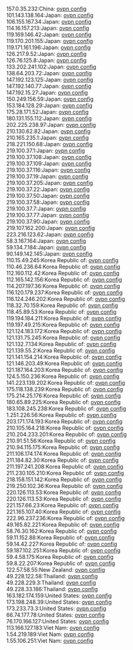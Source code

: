 157.0.35.232:China: [ovpn config](vpn/157_0_35_232.ovpn)  
101.143.138.164:Japan: [ovpn config](vpn/101_143_138_164.ovpn)  
106.155.167.34:Japan: [ovpn config](vpn/106_155_167_34.ovpn)  
114.16.157.213:Japan: [ovpn config](vpn/114_16_157_213.ovpn)  
119.169.146.42:Japan: [ovpn config](vpn/119_169_146_42.ovpn)  
119.170.201.155:Japan: [ovpn config](vpn/119_170_201_155.ovpn)  
119.171.161.196:Japan: [ovpn config](vpn/119_171_161_196.ovpn)  
126.217.9.52:Japan: [ovpn config](vpn/126_217_9_52.ovpn)  
126.76.125.8:Japan: [ovpn config](vpn/126_76_125_8.ovpn)  
133.202.241.102:Japan: [ovpn config](vpn/133_202_241_102.ovpn)  
138.64.203.72:Japan: [ovpn config](vpn/138_64_203_72.ovpn)  
147.192.123.125:Japan: [ovpn config](vpn/147_192_123_125.ovpn)  
147.192.140.77:Japan: [ovpn config](vpn/147_192_140_77.ovpn)  
147.192.15.27:Japan: [ovpn config](vpn/147_192_15_27.ovpn)  
150.249.156.59:Japan: [ovpn config](vpn/150_249_156_59.ovpn)  
153.184.128.29:Japan: [ovpn config](vpn/153_184_128_29.ovpn)  
175.28.171.52:Japan: [ovpn config](vpn/175_28_171_52.ovpn)  
180.131.155.112:Japan: [ovpn config](vpn/180_131_155_112.ovpn)  
202.225.238.97:Japan: [ovpn config](vpn/202_225_238_97.ovpn)  
210.130.62.82:Japan: [ovpn config](vpn/210_130_62_82.ovpn)  
210.165.235.1:Japan: [ovpn config](vpn/210_165_235_1.ovpn)  
218.221.150.68:Japan: [ovpn config](vpn/218_221_150_68.ovpn)  
219.100.37.1:Japan: [ovpn config](vpn/219_100_37_1.ovpn)  
219.100.37.108:Japan: [ovpn config](vpn/219_100_37_108.ovpn)  
219.100.37.109:Japan: [ovpn config](vpn/219_100_37_109.ovpn)  
219.100.37.116:Japan: [ovpn config](vpn/219_100_37_116.ovpn)  
219.100.37.19:Japan: [ovpn config](vpn/219_100_37_19.ovpn)  
219.100.37.205:Japan: [ovpn config](vpn/219_100_37_205.ovpn)  
219.100.37.22:Japan: [ovpn config](vpn/219_100_37_22.ovpn)  
219.100.37.50:Japan: [ovpn config](vpn/219_100_37_50.ovpn)  
219.100.37.58:Japan: [ovpn config](vpn/219_100_37_58.ovpn)  
219.100.37.7:Japan: [ovpn config](vpn/219_100_37_7.ovpn)  
219.100.37.77:Japan: [ovpn config](vpn/219_100_37_77.ovpn)  
219.100.37.90:Japan: [ovpn config](vpn/219_100_37_90.ovpn)  
219.107.162.200:Japan: [ovpn config](vpn/219_107_162_200.ovpn)  
223.216.123.62:Japan: [ovpn config](vpn/223_216_123_62.ovpn)  
58.3.167.164:Japan: [ovpn config](vpn/58_3_167_164.ovpn)  
59.134.7.184:Japan: [ovpn config](vpn/59_134_7_184.ovpn)  
90.149.142.145:Japan: [ovpn config](vpn/90_149_142_145.ovpn)  
110.15.49.245:Korea Republic of: [ovpn config](vpn/110_15_49_245.ovpn)  
110.46.236.64:Korea Republic of: [ovpn config](vpn/110_46_236_64.ovpn)  
112.160.112.42:Korea Republic of: [ovpn config](vpn/112_160_112_42.ovpn)  
112.165.142.156:Korea Republic of: [ovpn config](vpn/112_165_142_156.ovpn)  
114.207.197.36:Korea Republic of: [ovpn config](vpn/114_207_197_36.ovpn)  
116.120.179.237:Korea Republic of: [ovpn config](vpn/116_120_179_237.ovpn)  
116.124.246.202:Korea Republic of: [ovpn config](vpn/116_124_246_202.ovpn)  
118.32.70.159:Korea Republic of: [ovpn config](vpn/118_32_70_159.ovpn)  
118.45.89.53:Korea Republic of: [ovpn config](vpn/118_45_89_53.ovpn)  
119.194.184.211:Korea Republic of: [ovpn config](vpn/119_194_184_211.ovpn)  
119.197.49.215:Korea Republic of: [ovpn config](vpn/119_197_49_215.ovpn)  
121.124.183.172:Korea Republic of: [ovpn config](vpn/121_124_183_172.ovpn)  
121.131.75.245:Korea Republic of: [ovpn config](vpn/121_131_75_245.ovpn)  
121.132.7.134:Korea Republic of: [ovpn config](vpn/121_132_7_134.ovpn)  
121.139.55.2:Korea Republic of: [ovpn config](vpn/121_139_55_2.ovpn)  
121.141.154.214:Korea Republic of: [ovpn config](vpn/121_141_154_214.ovpn)  
121.146.203.49:Korea Republic of: [ovpn config](vpn/121_146_203_49.ovpn)  
121.187.164.203:Korea Republic of: [ovpn config](vpn/121_187_164_203.ovpn)  
124.5.150.236:Korea Republic of: [ovpn config](vpn/124_5_150_236.ovpn)  
141.223.139.202:Korea Republic of: [ovpn config](vpn/141_223_139_202.ovpn)  
175.118.138.239:Korea Republic of: [ovpn config](vpn/175_118_138_239.ovpn)  
175.214.25.176:Korea Republic of: [ovpn config](vpn/175_214_25_176.ovpn)  
180.65.89.225:Korea Republic of: [ovpn config](vpn/180_65_89_225.ovpn)  
183.108.245.238:Korea Republic of: [ovpn config](vpn/183_108_245_238.ovpn)  
1.251.226.56:Korea Republic of: [ovpn config](vpn/1_251_226_56.ovpn)  
203.171.174.193:Korea Republic of: [ovpn config](vpn/203_171_174_193.ovpn)  
210.105.164.218:Korea Republic of: [ovpn config](vpn/210_105_164_218.ovpn)  
210.204.233.201:Korea Republic of: [ovpn config](vpn/210_204_233_201.ovpn)  
210.91.51.56:Korea Republic of: [ovpn config](vpn/210_91_51_56.ovpn)  
210.94.115.175:Korea Republic of: [ovpn config](vpn/210_94_115_175.ovpn)  
211.106.174.174:Korea Republic of: [ovpn config](vpn/211_106_174_174.ovpn)  
211.184.82.30:Korea Republic of: [ovpn config](vpn/211_184_82_30.ovpn)  
211.197.241.208:Korea Republic of: [ovpn config](vpn/211_197_241_208.ovpn)  
211.230.105.210:Korea Republic of: [ovpn config](vpn/211_230_105_210.ovpn)  
218.158.151.142:Korea Republic of: [ovpn config](vpn/218_158_151_142.ovpn)  
219.250.102.36:Korea Republic of: [ovpn config](vpn/219_250_102_36.ovpn)  
220.126.113.53:Korea Republic of: [ovpn config](vpn/220_126_113_53.ovpn)  
220.126.113.53:Korea Republic of: [ovpn config](vpn/220_126_113_53.ovpn)  
221.157.66.23:Korea Republic of: [ovpn config](vpn/221_157_66_23.ovpn)  
221.165.107.40:Korea Republic of: [ovpn config](vpn/221_165_107_40.ovpn)  
222.96.237.236:Korea Republic of: [ovpn config](vpn/222_96_237_236.ovpn)  
49.165.82.221:Korea Republic of: [ovpn config](vpn/49_165_82_221.ovpn)  
58.76.30.162:Korea Republic of: [ovpn config](vpn/58_76_30_162.ovpn)  
59.11.152.88:Korea Republic of: [ovpn config](vpn/59_11_152_88.ovpn)  
59.14.42.227:Korea Republic of: [ovpn config](vpn/59_14_42_227.ovpn)  
59.187.102.251:Korea Republic of: [ovpn config](vpn/59_187_102_251.ovpn)  
59.4.58.175:Korea Republic of: [ovpn config](vpn/59_4_58_175.ovpn)  
59.8.22.207:Korea Republic of: [ovpn config](vpn/59_8_22_207.ovpn)  
122.57.58.55:New Zealand: [ovpn config](vpn/122_57_58_55.ovpn)  
49.228.122.58:Thailand: [ovpn config](vpn/49_228_122_58.ovpn)  
49.228.229.3:Thailand: [ovpn config](vpn/49_228_229_3.ovpn)  
49.228.33.186:Thailand: [ovpn config](vpn/49_228_33_186.ovpn)  
163.182.174.159:United States: [ovpn config](vpn/163_182_174_159.ovpn)  
173.198.248.39:United States: [ovpn config](vpn/173_198_248_39.ovpn)  
173.233.73.3:United States: [ovpn config](vpn/173_233_73_3.ovpn)  
66.74.177.78:United States: [ovpn config](vpn/66_74_177_78.ovpn)  
76.170.166.127:United States: [ovpn config](vpn/76_170_166_127.ovpn)  
113.166.127.183:Viet Nam: [ovpn config](vpn/113_166_127_183.ovpn)  
1.54.219.189:Viet Nam: [ovpn config](vpn/1_54_219_189.ovpn)  
1.55.106.251:Viet Nam: [ovpn config](vpn/1_55_106_251.ovpn)  
